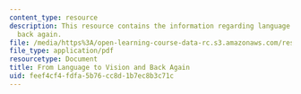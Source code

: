 ```yaml
---
content_type: resource
description: This resource contains the information regarding language to vision and
  back again.
file: /media/https%3A/open-learning-course-data-rc.s3.amazonaws.com/res-9-003-brains-minds-and-machines-summer-course-summer-2015/feef4cf4fdfa5b76cc8d1b7ec8b3c71c_MITRES_9_003SUM15_Lec5-2.pdf
file_type: application/pdf
resourcetype: Document
title: From Language to Vision and Back Again
uid: feef4cf4-fdfa-5b76-cc8d-1b7ec8b3c71c
---
```

